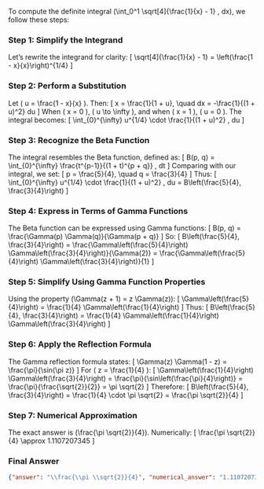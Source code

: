 To compute the definite integral \(\int_0^1 \sqrt[4]{\frac{1}{x} - 1} \, dx\), we follow these steps:

### Step 1: Simplify the Integrand
Let’s rewrite the integrand for clarity:
\[
\sqrt[4]{\frac{1}{x} - 1} = \left(\frac{1 - x}{x}\right)^{1/4}
\]

### Step 2: Perform a Substitution
Let \( u = \frac{1 - x}{x} \). Then:
\[
x = \frac{1}{1 + u}, \quad dx = -\frac{1}{(1 + u)^2} du
\]
When \( x = 0 \), \( u \to \infty \), and when \( x = 1 \), \( u = 0 \). The integral becomes:
\[
\int_{0}^{\infty} u^{1/4} \cdot \frac{1}{(1 + u)^2} \, du
\]

### Step 3: Recognize the Beta Function
The integral resembles the Beta function, defined as:
\[
B(p, q) = \int_{0}^{\infty} \frac{t^{p-1}}{(1 + t)^{p + q}} \, dt
\]
Comparing with our integral, we set:
\[
p = \frac{5}{4}, \quad q = \frac{3}{4}
\]
Thus:
\[
\int_{0}^{\infty} u^{1/4} \cdot \frac{1}{(1 + u)^2} \, du = B\left(\frac{5}{4}, \frac{3}{4}\right)
\]

### Step 4: Express in Terms of Gamma Functions
The Beta function can be expressed using Gamma functions:
\[
B(p, q) = \frac{\Gamma(p) \Gamma(q)}{\Gamma(p + q)}
\]
So:
\[
B\left(\frac{5}{4}, \frac{3}{4}\right) = \frac{\Gamma\left(\frac{5}{4}\right) \Gamma\left(\frac{3}{4}\right)}{\Gamma(2)} = \frac{\Gamma\left(\frac{5}{4}\right) \Gamma\left(\frac{3}{4}\right)}{1}
\]

### Step 5: Simplify Using Gamma Function Properties
Using the property \(\Gamma(z + 1) = z \Gamma(z)\):
\[
\Gamma\left(\frac{5}{4}\right) = \frac{1}{4} \Gamma\left(\frac{1}{4}\right)
\]
Thus:
\[
B\left(\frac{5}{4}, \frac{3}{4}\right) = \frac{1}{4} \Gamma\left(\frac{1}{4}\right) \Gamma\left(\frac{3}{4}\right)
\]

### Step 6: Apply the Reflection Formula
The Gamma reflection formula states:
\[
\Gamma(z) \Gamma(1 - z) = \frac{\pi}{\sin(\pi z)}
\]
For \( z = \frac{1}{4} \):
\[
\Gamma\left(\frac{1}{4}\right) \Gamma\left(\frac{3}{4}\right) = \frac{\pi}{\sin\left(\frac{\pi}{4}\right)} = \frac{\pi}{\frac{\sqrt{2}}{2}} = \pi \sqrt{2}
\]
Therefore:
\[
B\left(\frac{5}{4}, \frac{3}{4}\right) = \frac{1}{4} \cdot \pi \sqrt{2} = \frac{\pi \sqrt{2}}{4}
\]

### Step 7: Numerical Approximation
The exact answer is \(\frac{\pi \sqrt{2}}{4}\). Numerically:
\[
\frac{\pi \sqrt{2}}{4} \approx 1.1107207345
\]

### Final Answer
```json
{"answer": "\\frac{\\pi \\sqrt{2}}{4}", "numerical_answer": "1.1107207345"}
```
